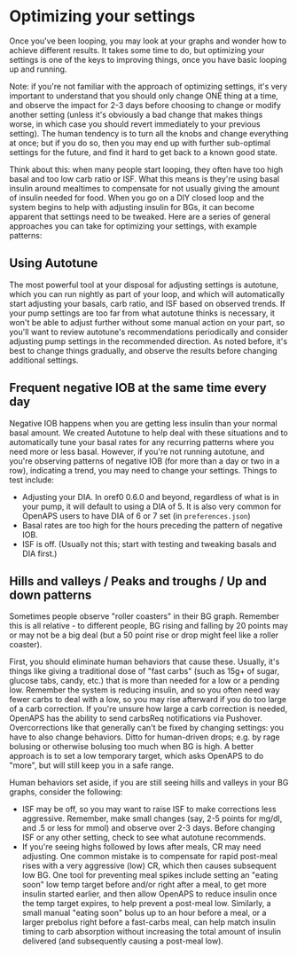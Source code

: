 # Optimizing your settings

Once you've been looping, you may look at your graphs and wonder how to achieve different results. It takes some time to do, but optimizing your settings is one of the keys to improving things, once you have basic looping up and running.

Note: if you're not familiar with the approach of optimizing settings, it's very important to understand that you should only change ONE thing at a time, and observe the impact for 2-3 days before choosing to change or modify another setting (unless it's obviously a bad change that makes things worse, in which case you should revert immediately to your previous setting). The human tendency is to turn all the knobs and change everything at once; but if you do so, then you may end up with further sub-optimal settings for the future, and find it hard to get back to a known good state. 

Think about this: when many people start looping, they often have too high basal and too low carb ratio or ISF. What this means is they're using basal insulin around mealtimes to compensate for not usually giving the amount of insulin needed for food. When you go on a DIY closed loop and the system begins to help with adjusting insulin for BGs, it can become apparent that settings need to be tweaked. Here are a series of general approaches you can take for optimizing your settings, with example patterns:

## Using Autotune

The most powerful tool at your disposal for adjusting settings is autotune, which you can run nightly as part of your loop, and which will automatically start adjusting your basals, carb ratio, and ISF based on observed trends.  If your pump settings are too far from what autotune thinks is necessary, it won't be able to adjust further without some manual action on your part, so you'll want to review autotune's recommendations periodically and consider adjusting pump settings in the recommended direction.  As noted before, it's best to change things gradually, and observe the results before changing additional settings.

## Frequent negative IOB at the same time every day

Negative IOB happens when you are getting less insulin than your normal basal amount. We created Autotune to help deal with these situations and to automatically tune your basal rates for any recurring patterns where you need more or less basal. However, if you're not running autotune, and you're observing patterns of negative IOB (for more than a day or two in a row), indicating a trend, you may need to change your settings. Things to test include:

* Adjusting your DIA. In oref0 0.6.0 and beyond, regardless of what is in your pump, it will default to using a DIA of 5. It is also very common for OpenAPS users to have DIA of 6 or 7 set (in `preferences.json`)
* Basal rates are too high for the hours preceding the pattern of negative IOB.
* ISF is off. (Usually not this; start with testing and tweaking basals and DIA first.)

## Hills and valleys / Peaks and troughs / Up and down patterns

Sometimes people observe "roller coasters" in their BG graph. Remember this is all relative - to different people, BG rising and falling by 20 points may or may not be a big deal (but a 50 point rise or drop might feel like a roller coaster).

First, you should eliminate human behaviors that cause these. Usually, it's things like giving a traditional dose of "fast carbs" (such as 15g+ of sugar, glucose tabs, candy, etc.) that is more than needed for a low or a pending low. Remember the system is reducing insulin, and so you often need way fewer carbs to deal with a low, so you may rise afterward if you do too large of a carb correction. If you're unsure how large a carb correction is needed, OpenAPS has the ability to send carbsReq notifications via Pushover. Overcorrections like that generally can't be fixed by changing settings: you have to also change behaviors. Ditto for human-driven drops; e.g. by rage bolusing or otherwise bolusing too much when BG is high. A better approach is to set a low temporary target, which asks OpenAPS to do "more", but will still keep you in a safe range.

Human behaviors set aside, if you are still seeing hills and valleys in your BG graphs, consider the following:
* ISF may be off, so you may want to raise ISF to make corrections less aggressive. Remember, make small changes (say, 2-5 points for mg/dl, and .5 or less for mmol) and observe over 2-3 days. Before changing ISF or any other setting, check to see what autotune recommends.
* If you're seeing highs followed by lows after meals, CR may need adjusting. One common mistake is to compensate for rapid post-meal rises with a very aggressive (low) CR, which then causes subsequent low BG. One tool for preventing meal spikes include setting an "eating soon" low temp target before and/or right after a meal, to get more insulin started earlier, and then allow OpenAPS to reduce insulin once the temp target expires, to help prevent a post-meal low. Similarly, a small manual "eating soon" bolus up to an hour before a meal, or a larger prebolus right before a fast-carbs meal, can help match insulin timing to carb absorption without increasing the total amount of insulin delivered (and subsequently causing a post-meal low).


